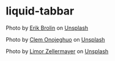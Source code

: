 # liquid-tabbar

Photo by <a href="https://unsplash.com/@erik_brolin?utm_source=unsplash&utm_medium=referral&utm_content=creditCopyText">Erik Brolin</a> on <a href="https://unsplash.com/images/sports/yoga?utm_source=unsplash&utm_medium=referral&utm_content=creditCopyText">Unsplash</a>

Photo by <a href="https://unsplash.com/@clemono?utm_source=unsplash&utm_medium=referral&utm_content=creditCopyText">Clem Onojeghuo</a> on <a href="https://unsplash.com/photos/n6gnCa77Urc?utm_source=unsplash&utm_medium=referral&utm_content=creditCopyText">Unsplash</a>

Photo by <a href="https://unsplash.com/@limorganon?utm_source=unsplash&utm_medium=referral&utm_content=creditCopyText">Limor Zellermayer</a> on <a href="https://unsplash.com/s/photos/workout?utm_source=unsplash&utm_medium=referral&utm_content=creditCopyText">Unsplash</a>
